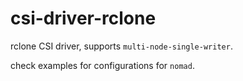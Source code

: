 # csi-driver-rclone

rclone CSI driver, supports `multi-node-single-writer`.

check examples for configurations for `nomad`.
